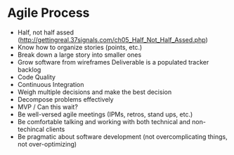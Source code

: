 # Agile Process

* Half, not half assed (http://gettingreal.37signals.com/ch05_Half_Not_Half_Assed.php)
* Know how to organize stories (points, etc.)
* Break down a large story into smaller ones
* Grow software from wireframes Deliverable is a populated tracker backlog
* Code Quality
* Continuous Integration
* Weigh multiple decisions and make the best decision
* Decompose problems effectively
* MVP / Can this wait?
* Be well-versed agile meetings (IPMs, retros, stand ups, etc.)
* Be comfortable talking and working with both technical and non-techincal clients
* Be pragmatic about software development (not overcomplicating things, not over-optimizing)
